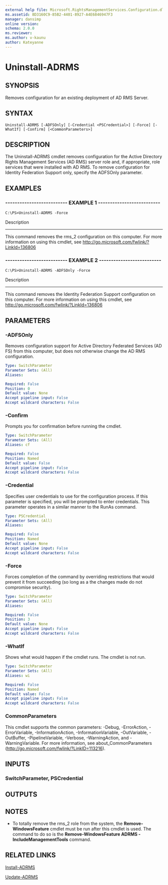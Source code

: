 ```yaml
---
external help file: Microsoft.RightsManagementServices.Configuration.dll-Help.xml
ms.assetid: 8D3160C9-85B2-4401-8927-A4E6846947F3
manager: dansimp
online version: 
schema: 2.0.0
ms.reviewer:
ms.author: v-kaunu
author: Kateyanne
---
```


# Uninstall-ADRMS

## SYNOPSIS
Removes configuration for an existing deployment of AD RMS Server.

## SYNTAX

```
Uninstall-ADRMS [-ADFSOnly] [-Credential <PSCredential>] [-Force] [-WhatIf] [-Confirm] [<CommonParameters>]
```

## DESCRIPTION
The Uninstall-ADRMS cmdlet removes configuration for the Active Directory Rights Management Services (AD RMS) server role and, if appropriate, role services that were installed with AD RMS.
To remove configuration for Identity Federation Support only, specify the ADFSOnly parameter.

## EXAMPLES

### -------------------------- EXAMPLE 1 --------------------------
```
C:\PS>Uninstall-ADRMS -Force
```

Description

-----------

This command removes the rms_2 configuration on this computer.
For more information on using this cmdlet, see http://go.microsoft.com/fwlink/?LinkId=136806

### -------------------------- EXAMPLE 2 --------------------------
```
C:\PS>Uninstall-ADRMS -ADFSOnly -Force
```

Description

-----------

This command removes the Identity Federation Support configuration on this computer.
For more information on using this cmdlet, see http://go.microsoft.com/fwlink/?LinkId=136806

## PARAMETERS

### -ADFSOnly
Removes configuration support for Active Directory Federated Services (AD FS) from this computer, but does not otherwise change the AD RMS configuration.

```yaml
Type: SwitchParameter
Parameter Sets: (All)
Aliases: 

Required: False
Position: 0
Default value: None
Accept pipeline input: False
Accept wildcard characters: False
```

### -Confirm
Prompts you for confirmation before running the cmdlet.

```yaml
Type: SwitchParameter
Parameter Sets: (All)
Aliases: cf

Required: False
Position: Named
Default value: False
Accept pipeline input: False
Accept wildcard characters: False
```

### -Credential
Specifies user credentials to use for the configuration process.
If this parameter is specified, you will be prompted to enter credentials.
This parameter operates in a similar manner to the RunAs command.

```yaml
Type: PSCredential
Parameter Sets: (All)
Aliases: 

Required: False
Position: Named
Default value: None
Accept pipeline input: False
Accept wildcard characters: False
```

### -Force
Forces completion of the command by overriding restrictions that would prevent it from succeeding (so long as a the changes made do not compromise security).

```yaml
Type: SwitchParameter
Parameter Sets: (All)
Aliases: 

Required: False
Position: 3
Default value: None
Accept pipeline input: False
Accept wildcard characters: False
```

### -WhatIf
Shows what would happen if the cmdlet runs.
The cmdlet is not run.

```yaml
Type: SwitchParameter
Parameter Sets: (All)
Aliases: wi

Required: False
Position: Named
Default value: False
Accept pipeline input: False
Accept wildcard characters: False
```

### CommonParameters
This cmdlet supports the common parameters: -Debug, -ErrorAction, -ErrorVariable, -InformationAction, -InformationVariable, -OutVariable, -OutBuffer, -PipelineVariable, -Verbose, -WarningAction, and -WarningVariable. For more information, see about_CommonParameters (http://go.microsoft.com/fwlink/?LinkID=113216).

## INPUTS

### SwitchParameter, PSCredential

## OUTPUTS

## NOTES
* To totally remove the rms_2 role from the system, the **Remove-WindowsFeature** cmdlet must be run after this cmdlet is used. The command to do so is the **Remove-WindowsFeature ADRMS -IncludeManagementTools** command.

## RELATED LINKS

[Install-ADRMS](./Install-ADRMS.md)

[Update-ADRMS](./Update-ADRMS.md)

